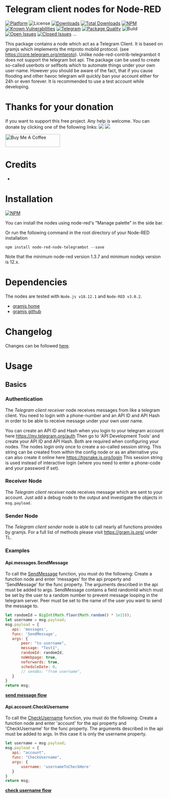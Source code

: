 # Telegram client nodes for Node-RED
[![Platform](https://img.shields.io/badge/platform-Node--RED-red)](https://nodered.org)
![License](https://img.shields.io/github/license/windkh/node-red-node-telegrambot.svg)
[![Downloads](https://img.shields.io/npm/dm/node-red-node-telegrambot.svg)](https://www.npmjs.com/package/node-red-node-telegrambot)
[![Total Downloads](https://img.shields.io/npm/dt/node-red-node-telegrambot.svg)](https://www.npmjs.com/package/node-red-node-telegrambot)
[![NPM](https://img.shields.io/npm/v/node-red-node-telegrambot?logo=npm)](https://www.npmjs.org/package/node-red-node-telegrambot)
[![Known Vulnerabilities](https://snyk.io/test/npm/node-red-node-telegrambot/badge.svg)](https://snyk.io/test/npm/node-red-node-telegrambot)
[![Telegram](https://img.shields.io/badge/Join-Telegram%20Chat-blue.svg?logo=telegram)](https://t.me/nodered_telegrambot)
[![Package Quality](https://packagequality.com/shield/node-red-node-telegrambot.svg)](https://packagequality.com/#?package=node-red-node-telegrambot)
![Build](https://img.shields.io/github/actions/workflow/status/windkh/node-red-node-telegrambot/node.js.yml)
[![Open Issues](https://img.shields.io/github/issues-raw/windkh/node-red-node-telegrambot.svg)](https://github.com/windkh/node-red-node-telegrambot/issues)
[![Closed Issues](https://img.shields.io/github/issues-closed-raw/windkh/node-red-node-telegrambot.svg)](https://github.com/windkh/node-red-node-telegrambot/issues?q=is%3Aissue+is%3Aclosed)
...


This package contains a node which act as a Telegram Client. It is based on gramjs which implements the mtproto mobild protocol. (see https://core.telegram.org/mtproto). Unlike node-red-contrib-telegrambot it does not support the telegram bot api. The package can be used to create so-called userbots or selfbots which to automate things under your own user-name. However you should be aware of the fact, that if you cause flooding and other havoc telegram will quickly ban your account either for 24h or even forever. It is recommended to use a test account while developing.


# Thanks for your donation
If you want to support this free project. Any help is welcome. You can donate by clicking one of the following links:
<a target="blank" href="https://blockchain.com/btc/payment_request?address=1PBi7BoZ1mBLQx4ePbwh1MVoK2RaoiDsp5"><img src="https://img.shields.io/badge/Donate-Bitcoin-green.svg"/></a>
<a target="blank" href="https://www.paypal.me/windkh"><img src="https://img.shields.io/badge/Donate-PayPal-blue.svg"/></a>

<a href="https://www.buymeacoffee.com/windka" target="_blank"><img src="https://cdn.buymeacoffee.com/buttons/default-orange.png" alt="Buy Me A Coffee" height="41" width="174"></a>


# Credits
 - 

 
# Installation
[![NPM](https://nodei.co/npm/node-red-node-telegrambot.png?downloads=true)](https://nodei.co/npm/node-red-node-telegrambot/)

You can install the nodes using node-red's "Manage palette" in the side bar.

Or run the following command in the root directory of your Node-RED installation

    npm install node-red-node-telegrambot --save

Note that the minimum node-red version 1.3.7 and minimum nodejs version is 12.x. 


# Dependencies
The nodes are tested with `Node.js v18.12.1` and `Node-RED v3.0.2`.
 - [gramjs home](https://gram.js.org/)
 - [gramjs github](https://github.com/gram-js/gramjs)

# Changelog
Changes can be followed [here](/CHANGELOG.md).


# Usage
## Basics
### Authentication
The *Telegram client receiver* node receives messages from like a telegram client. You need to login with a phone-number and an API ID and API Hash in order to be able to receive message under your own user name.

You can create an API ID and Hash when you login to your telegram account here https://my.telegram.org/auth
Then go to 'API Development Tools' and create your API ID and API Hash. Both are required when configuring your nodes. The nodes login only once to create a so-called session string. This string can be created from within
the config node or as an alternative you can also create it online here https://tgsnake.js.org/login
This session string is used instead of interactive login (where you need to enter a phone-code and your password if set).

### Receiver Node
The *Telegram client receiver* node receives message which are sent to your account. Just add a debug node to the
output and investigate the objects in `msg.payload`.

### Sender Node
The *Telegram client sender* node is able to call nearly all functions provides by gramjs.
For a full list of methods please visit https://gram.js.org/ under TL.

### Examples
#### Api.messages.SendMessage 
To call the [SendMessage](https://gram.js.org/tl/messages/SendMessage) function, you must do the following:
Create a function node and enter 'messages' for the api property and 'SendMessage' for the func property.
The arguments described in the api must be added to args. SendMessage contains a field randomId which must be 
set by the user to a random number to prevent message looping in the telegram server. Peer must be set to the
name of the user you want to send the message to.

 ```javascript
let randomId = BigInt(Math.floor(Math.random() * 1e15));
let username = msg.payload;
msg.payload = {
    api: 'messages',
    func: 'SendMessage',
    args: {
        peer: "to username",
        message: "Test1",
        randomId: randomId,
        noWebpage: true,
        noforwards: true,
        scheduleDate: 0,
        // sendAs: "from username",
    }
}
return msg;
```

[**send message flow**](examples/Api.messages.SendMessage.json)  


#### Api.account.CheckUsername
To call the [CheckUsername](https://gram.js.org/tl/account/CheckUsername) function, you must do the following:
Create a function node and enter 'account' for the api property and 'CheckUsername' for the func property.
The arguments described in the api must be added to args. In this case it is only the username property.

 ```javascript
let username = msg.payload;
msg.payload = {
    api: "account",
    func: "CheckUsername",
    args: {
        username: 'usernameToCheckHere'
    }
}
return msg;
```

[**check username flow**](examples/Api.account.CheckUsername.json)  

